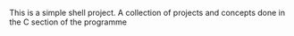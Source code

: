 This is a simple shell project. A collection of projects and concepts done in the C section of the programme
